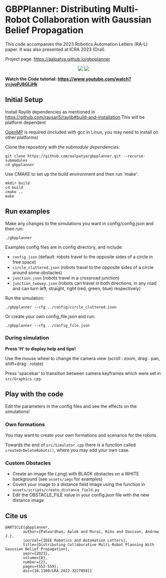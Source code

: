 # GBPPlanner: Distributing Multi-Robot Collaboration with Gaussian Belief Propagation
This code accompanies the 2023 Robotics Automation Letters (RA-L) paper. It was also presented at ICRA 2023 (Oral).

Project page: https://aalpatya.github.io/gbpplanner

<p align="center">
  <img src="https://github.com/aalpatya/gbpplanner/blob/084c94e842f1f725cb6cde1e63115e152b12b769/assets/github_media/gbpplanner_circle.gif">
  <img src="https://github.com/aalpatya/gbpplanner/blob/084c94e842f1f725cb6cde1e63115e152b12b769/assets/github_media/gbpplanner_junction.gif">
</p>

**Watch the Code tutorial: https://www.youtube.com/watch?v=jvoPJ8GLiHk**

## Initial Setup
Install Raylib dependencies as mentioned in https://github.com/raysan5/raylib#build-and-installation
This will be platform dependent

[OpenMP](https://www.openmp.org/) is required (included with gcc in Linux, you may need to install on other platforms)

Clone the repository *with the submodule dependencies:*
```shell
git clone https://github.com/aalpatya/gbpplanner.git --recurse-submodules
cd gbpplanner
```
Use CMAKE to set up the build environment and then run 'make':
```shell
mkdir build
cd build
cmake ..
make
```

## Run examples
Make any changes to the simulations you want in config/config.json and then run:
```shell
./gbpplanner
```

Examples config files are in config directory, and include:
- ```config.json``` (default: robots travel to the opposite sides of a circle in free space)
- ```circle_cluttered.json``` (robots travel to the opposite sides of a circle around some obstacles)
- ```junction.json``` (robots travel in a crossroad junction)
- ```junction_twoway.json``` (robots can travel in both directions, in any road and can turn left, straight, right (red, green, blue) respectively)

Run the simulation:
```shell
./gbpplanner --cfg ../config/circle_cluttered.json
```

Or create your own config_file.json and run:
```shell
./gbpplanner --cfg ../config_file.json
```

### During simulation
**Press 'H' to display help and tips!**

Use the mouse wheel to change the camera view (scroll : zoom, drag : pan, shift+drag : rotate)

Press 'spacebar' to transition between camera keyframes which were set in ```src/Graphics.cpp```.

## Play with the code
Edit the parameters in the config files and see the effects on the simulations!

### Own formations
You may want to create your own formations and scenarios for the robots.

Towards the end of ```src/Simulator.cpp``` there is a function called ```createOrDeleteRobots()```, where you may add your own case.

### Custom Obstacles
- Create an image file (.png) with BLACK obstacles on a WHITE background (see ```assets/imgs``` for examples)
- Covert your image to a distance field image using the function in ```assets/scripts/create_distance_field.py```
- Edit the OBSTACLE_FILE value in your config.json file with the new distance image

## Cite us
```
@ARTICLE{gbpplanner,
        author={Patwardhan, Aalok and Murai, Riku and Davison, Andrew J.},
        journal={IEEE Robotics and Automation Letters}, 
        title={Distributing Collaborative Multi-Robot Planning With Gaussian Belief Propagation}, 
        year={2023},
        volume={8},
        number={2},
        pages={552-559},
        doi={10.1109/LRA.2022.3227858}}
```
